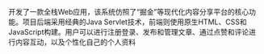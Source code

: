 开发了一款全栈Web应用，该系统仿照了“掘金”等现代化内容分享平台的核心功能。项目后端采用经典的Java Servlet技术，前端则使用原生HTML、CSS和JavaScript构建。用户可以进行注册登录、发布和管理文章、通过点赞和评论进行内容互动，以及个性化自己的个人资料
